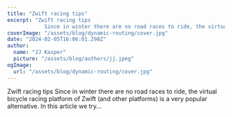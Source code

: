 ```yaml
---
title: "Zwift racing tips"
excerpt: "Zwift racing tips
            Since in winter there are no road races to ride, the virtual bicycle racing platform of Zwift (and other platforms) is a very popular alternative. In this article we try…"
coverImage: "/assets/blog/dynamic-routing/cover.jpg"
date: "2024-02-05T16:06:01.298Z"
author:
  name: "JJ Kasper"
  picture: "/assets/blog/authors/jj.jpeg"
ogImage:
  url: "/assets/blog/dynamic-routing/cover.jpg"
---
```


Zwift racing tips
            Since in winter there are no road races to ride, the virtual bicycle racing platform of Zwift (and other platforms) is a very popular alternative. In this article we try…